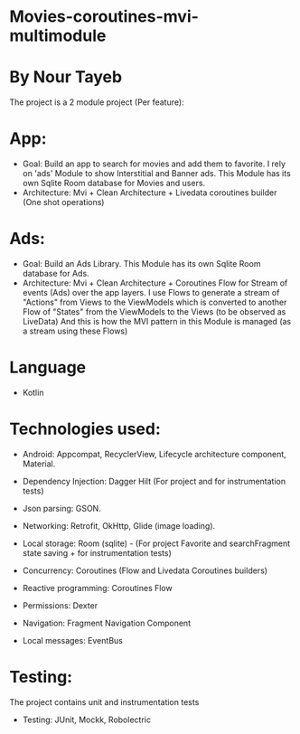 # Movies-coroutines-mvi-multimodule
# By Nour Tayeb
The project is a 2 module project (Per feature):
# App:
- Goal:
  Build an app to search for movies and add them to favorite. I rely on 'ads' Module to show Interstitial and Banner ads.
  This Module has its own Sqlite Room database for Movies and users.
- Architecture:
  Mvi + Clean Architecture + Livedata coroutines builder (One shot operations)
# Ads:
- Goal:
  Build an Ads Library.
  This Module has its own Sqlite Room database for Ads.
- Architecture:
  Mvi + Clean Architecture + Coroutines Flow for Stream of events (Ads) over the app layers.
  I use Flows to generate a stream of "Actions" from Views to the ViewModels which is converted to another Flow of "States" from the ViewModels to the Views (to be observed as LiveData)
  And this is how the MVI pattern in this Module is managed (as a stream using these Flows)

# Language
- Kotlin

# Technologies used:

- Android:
  Appcompat, 
  RecyclerView,
  Lifecycle architecture component, 
  Material.
  
- Dependency Injection:
  Dagger Hilt (For project and for instrumentation tests)
  
- Json parsing:
  GSON.
  
- Networking:
  Retrofit, 
  OkHttp, 
  Glide (image loading).
  
- Local storage:
  Room (sqlite) - (For project Favorite and searchFragment state saving + for instrumentation tests)
  
- Concurrency: 
  Coroutines (Flow and Livedata Coroutines builders)
  
- Reactive programming:
  Coroutines Flow

- Permissions:
  Dexter

- Navigation:
  Fragment Navigation Component

- Local messages:
  EventBus

# Testing:
The project contains unit and instrumentation tests
- Testing:
  JUnit, 
  Mockk,
  Robolectric
